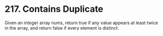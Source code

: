 # 217. Contains Duplicate

Given an integer array nums, return true if any value appears at least twice in the array, and return false if every element is distinct.
